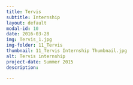 ```yaml
---
title: Tervis
subtitle: Internship
layout: default
modal-id: 10
date: 2016-03-28
img: Tervis_1.jpg
img-folder: 11_Tervis
thumbnail: 11_Tervis Internship Thumbnail.jpg
alt: Tervis internship
project-date: Summer 2015
description: 

---
```


